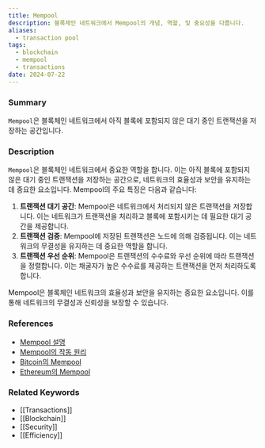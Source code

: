 ```yaml
---
title: Mempool
description: 블록체인 네트워크에서 Mempool의 개념, 역할, 및 중요성을 다룹니다.
aliases:
  - transaction pool
tags:
  - blockchain
  - mempool
  - transactions
date: 2024-07-22
---
```


### Summary

`Mempool`은 블록체인 네트워크에서 아직 블록에 포함되지 않은 대기 중인 트랜잭션을 저장하는 공간입니다.

### Description

`Mempool`은 블록체인 네트워크에서 중요한 역할을 합니다. 이는 아직 블록에 포함되지 않은 대기 중인 트랜잭션을 저장하는 공간으로, 네트워크의 효율성과 보안을 유지하는 데 중요한 요소입니다. Mempool의 주요 특징은 다음과 같습니다:

1. **트랜잭션 대기 공간**: Mempool은 네트워크에서 처리되지 않은 트랜잭션을 저장합니다. 이는 네트워크가 트랜잭션을 처리하고 블록에 포함시키는 데 필요한 대기 공간을 제공합니다.
2. **트랜잭션 검증**: Mempool에 저장된 트랜잭션은 노드에 의해 검증됩니다. 이는 네트워크의 무결성을 유지하는 데 중요한 역할을 합니다.
3. **트랜잭션 우선 순위**: Mempool은 트랜잭션의 수수료와 우선 순위에 따라 트랜잭션을 정렬합니다. 이는 채굴자가 높은 수수료를 제공하는 트랜잭션을 먼저 처리하도록 합니다.

Mempool은 블록체인 네트워크의 효율성과 보안을 유지하는 중요한 요소입니다. 이를 통해 네트워크의 무결성과 신뢰성을 보장할 수 있습니다.

### References

- [Mempool 설명](https://en.bitcoin.it/wiki/Mempool)
- [Mempool의 작동 원리](https://ethereum.org/en/developers/docs/mempool/)
- [Bitcoin의 Mempool](https://bitcoin.org/en/glossary#mempool)
- [Ethereum의 Mempool](https://ethereum.org/en/glossary#mempool)

### Related Keywords

- [[Transactions]]
- [[Blockchain]]
- [[Security]]
- [[Efficiency]]
